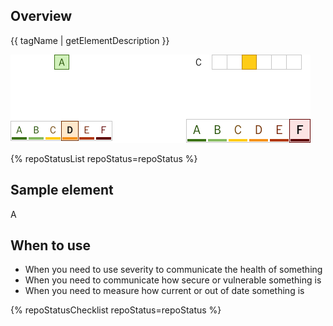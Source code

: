 ## Overview

{{ tagName | getElementDescription }}

<uxdot-example width-adjustment="480px">
  <img src="./overview.svg"
        alt="Four health index components. One is green with letter grade A, one is yellow with letter grade C, one is orange with letter grade D, and one is red with letter grade F."
        width="480"
        height="141">
</uxdot-example>


{% repoStatusList repoStatus=repoStatus %}

## Sample element

<rh-health-index grade="A">A</rh-health-index>


## When to use

- When you need to use severity to communicate the health of something
- When you need to communicate how secure or vulnerable something is
- When you need to measure how current or out of date something is



{% repoStatusChecklist repoStatus=repoStatus %}

